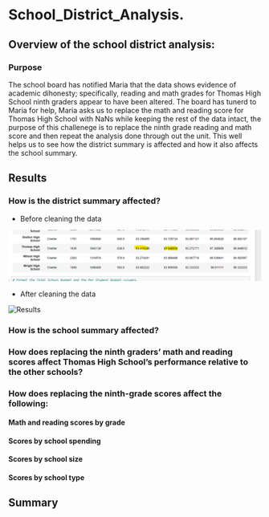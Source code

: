 # School_District_Analysis.
## Overview of the school district analysis:
### Purpose
The school board has notified Maria that the data shows evidence of academic dihonesty; specifically, reading and math grades for Thomas High School ninth graders appear to have been altered. The board has tunerd to Maria for help, Maria asks us to replace the math and reading score for Thomas High School with NaNs while keeping the rest of the data intact, the purpose of this challenege is to replace the ninth grade reading and math score and then repeat the analysis done through out the unit. This well helps us to see how the district summary is affected and how it also affects the school summary.
## Results
### How is the district summary affected?
* Before cleaning the data

![ResultsGraphic](resources/pycityschools_summary_affected.png)

* After cleaning the data

![Results](resources/pycitychallenge_district_summary.png)

### How is the school summary affected?

### How does replacing the ninth graders’ math and reading scores affect Thomas High School’s performance relative to the other schools?

### How does replacing the ninth-grade scores affect the following:

#### Math and reading scores by grade
#### Scores by school spending
#### Scores by school size
#### Scores by school type

## Summary

